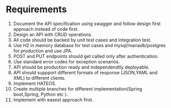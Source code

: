 # Requirements
  1. Document the API specification using swagger and follow design first approach instead of code first.
  1. Design an API with CRUD operations.
  1. All code should be backed by unit test cases and integration test.
  1. Use H2 in memory database for test cases and mysql/mariadb/postgres for production and use JPA.
  1. POST and PUT endpoints should get called only after authentication.
  1. Use standard error codes for exception scenarios.
  1. API should be production ready and independendtly deployable. 
  1. API should suppport different formats of response (JSON,YAML and XML) to different clients.
  1. Implement HATEOS.
  1. Create multiple branches for different implementation(Spring boot,Spring, Python etc ).
  1. Implement with easest approach first.
